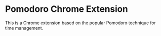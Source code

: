 # Pomodoro Chrome Extension

This is a Chrome extension based on the popular Pomodoro technique for time management.
